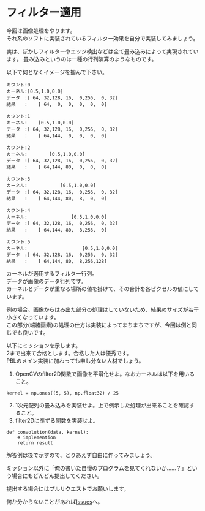 # フィルター適用

今回は画像処理をやります。  
それ系のソフトに実装されているフィルター効果を自分で実装してみましょう。  

実は、ぼかしフィルターやエッジ検出などは全て畳み込みによって実現されています。
畳み込みというのは一種の行列演算のようなものです。

以下で何となくイメージを掴んで下さい。  
```
カウント:0  
カーネル:[0.5,1.0,0.0]  
データ　:[ 64, 32,128, 16,  0,256,  0, 32]  
結果　　:    [ 64,  0,  0,  0,  0,  0]  

カウント:1
カーネル:    [0.5,1.0,0.0]
データ　:[ 64, 32,128, 16,  0,256,  0, 32]  
結果　　:    [ 64,144,  0,  0,  0,  0]  

カウント:2
カーネル:        [0.5,1.0,0.0]
データ　:[ 64, 32,128, 16,  0,256,  0, 32]  
結果　　:    [ 64,144, 80,  0,  0,  0]  

カウント:3
カーネル:            [0.5,1.0,0.0]
データ　:[ 64, 32,128, 16,  0,256,  0, 32]  
結果　　:    [ 64,144, 80,  8,  0,  0]  

カウント:4
カーネル:                [0.5,1.0,0.0]
データ　:[ 64, 32,128, 16,  0,256,  0, 32]  
結果　　:    [ 64,144, 80,  8,256,  0]  

カウント:5
カーネル:                    [0.5,1.0,0.0]
データ　:[ 64, 32,128, 16,  0,256,  0, 32]  
結果　　:    [ 64,144, 80,  8,256,128]  
```

カーネルが適用するフィルター行列。  
データが画像のデータ行列です。  
カーネルとデータが重なる場所の値を掛けて、その合計を各ピクセルの値にしています。  

例の場合、画像からはみ出た部分の処理はしていないため、結果のサイズが若干小さくなっています。  
この部分(端緒画素)の処理の仕方は実装によってまちまちですが、今回は例と同じでも良いです。  

以下にミッションを示します。  
2まで出来て合格とします。合格した人は優秀です。  
PBLのメイン実装に加わっても申し分ない人材でしょう。

1. OpenCVのfilter2D関数で画像を平滑化せよ。なおカーネルは以下を用いること。  
```
kernel = np.ones((5, 5), np.float32) / 25
```
2. 1次元配列の畳み込みを実装せよ。上で例示した処理が出来ることを確認すること。
3. filter2Dに準ずる関数を実装せよ。  
```
def convolution(data, kernel):
	# implemention
	return result
```

解答例は後で示すので、とりあえず自由に作ってみましょう。

ミッション以外に「俺の書いた自慢のプログラムを見てくれないか……？」という場合にもどんどん提出してください。

提出する場合にはプルリクエストでお願いします。

何か分からないことがあれば[Issues](https://github.com/PBL-2016/prepare/issues/)へ。
